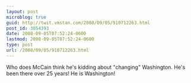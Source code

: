 ```yaml
---
layout: post
microblog: true
guid: http://twit.vmstan.com/2008/09/05/910712263.html
post_id: 3054393
date: 2008-09-05T07:52:24-0600
lastmod: 2008-09-05T07:52:24-0600
type: post
url: /2008/09/05/910712263.html
---
```

Who does McCain think he's kidding about "changing" Washington. He's been there over 25 years! He is Washington!
